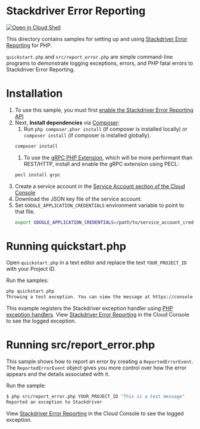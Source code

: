 # Stackdriver Error Reporting

[![Open in Cloud Shell][shell_img]][shell_link]

[shell_img]: http://gstatic.com/cloudssh/images/open-btn.svg
[shell_link]: https://console.cloud.google.com/cloudshell/open?git_repo=https://github.com/googlecloudplatform/php-docs-samples&page=editor&working_dir=error_reporting


This directory contains samples for setting up and using
[Stackdriver Error Reporting][error-reporting] for PHP.

[error-reporting]: https://cloud.google.com/error-reporting/docs/setup/php

`quickstart.php` and `src/report_error.php` are simple command-line programs to
demonstrate logging exceptions, errors, and PHP fatal errors to
Stackdriver Error Reporting.

# Installation

1. To use this sample, you must first [enable the Stackdriver Error Reporting API][0]
1. Next, **Install dependencies** via [Composer](http://getcomposer.org/doc/00-intro.md):
    1. Run `php composer.phar install` (if composer is installed locally) or `composer install`
    (if composer is installed globally).
    ```sh
    composer install
    ```
    1. To use the [gRPC PHP Extension][php_grpc], which will be more performant than
    REST/HTTP,
    install and enable the gRPC extension using PECL:
    ```sh
    pecl install grpc
    ```
1. Create a service account in the [Service Account section of the Cloud Console][2]
1. Download the JSON key file of the service account.
1. Set `GOOGLE_APPLICATION_CREDENTIALS` environment variable to point to that file.
	```sh
	export GOOGLE_APPLICATION_CREDENTIALS=/path/to/service_account_credentials.json
	```

# Running quickstart.php

Open `quickstart.php` in a text editor and replace the text `YOUR_PROJECT_ID`
with your Project ID.

Run the samples:

```sh
php quickstart.php
Throwing a test exception. You can view the message at https://console.cloud.google.com/errors.
```

This example registers the Stackdriver exception handler using
[PHP exception handlers][3]. View [Stackdriver Error Reporting][1] in the Cloud
Console to see the logged exception.

# Running src/report_error.php

This sample shows how to report an error by creating a `ReportedErrorEvent`. The
`ReportedErrorEvent` object gives you more control over how the error appears
and the details associated with it.

Run the sample:

```sh
$ php src/report_error.php YOUR_PROJECT_ID "This is a test message"
Reported an exception to Stackdriver
```

View [Stackdriver Error Reporting][1] in the Cloud Console to see the logged
exception.

[0]: https://console.cloud.google.com/flows/enableapi?apiid=clouderrorreporting.googleapis.com
[1]: https://console.cloud.google.com/errors
[2]: https://console.cloud.google.com/iam-admin/serviceaccounts/
[3]: http://php.net/manual/en/function.set-exception-handler.php
[php_grpc]: http://cloud.google.com/php/grpc
